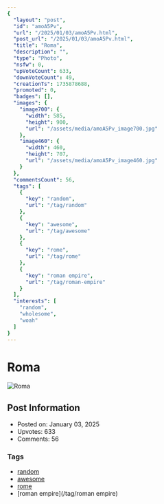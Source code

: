 ```yaml
---
{
  "layout": "post",
  "id": "amoA5Pv",
  "url": "/2025/01/03/amoA5Pv.html",
  "post_url": "/2025/01/03/amoA5Pv.html",
  "title": "Roma",
  "description": "",
  "type": "Photo",
  "nsfw": 0,
  "upVoteCount": 633,
  "downVoteCount": 49,
  "creationTs": 1735878688,
  "promoted": 0,
  "badges": [],
  "images": {
    "image700": {
      "width": 585,
      "height": 900,
      "url": "/assets/media/amoA5Pv_image700.jpg"
    },
    "image460": {
      "width": 460,
      "height": 707,
      "url": "/assets/media/amoA5Pv_image460.jpg"
    }
  },
  "commentsCount": 56,
  "tags": [
    {
      "key": "random",
      "url": "/tag/random"
    },
    {
      "key": "awesome",
      "url": "/tag/awesome"
    },
    {
      "key": "rome",
      "url": "/tag/rome"
    },
    {
      "key": "roman empire",
      "url": "/tag/roman-empire"
    }
  ],
  "interests": [
    "random",
    "wholesome",
    "woah"
  ]
}
---
```


# Roma

![Roma](/assets/media/amoA5Pv_image700.jpg)

## Post Information

- Posted on: January 03, 2025
- Upvotes: 633
- Comments: 56

### Tags

- [random](/tag/random)
- [awesome](/tag/awesome)
- [rome](/tag/rome)
- [roman empire](/tag/roman empire)
